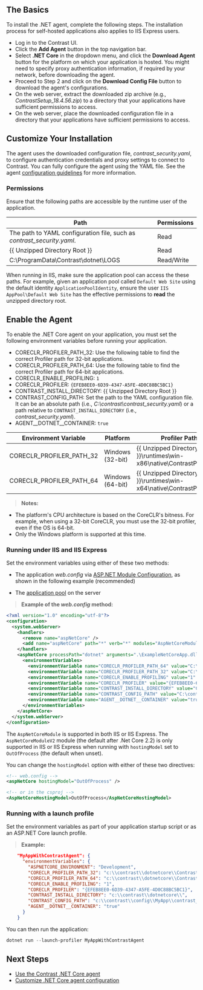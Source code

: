 
<!--
title: "Contrast .NET Core Agent Installation"
description: "Contrast .NET Core agent installation instructions"
tags: "installation agent .NET Core windows"
-->

## The Basics

To install the .NET agent, complete the following steps. The installation process for self-hosted applications also applies to IIS Express users.

* Log in to the Contrast UI. 
* Click the **Add Agent** button in the top navigation bar.
* Select **.NET Core** in the dropdown menu, and click the **Download Agent** button for the platform on which your application is hosted. You might need to specify proxy authentication information, if required by your network, before downloading the agent.
* Proceed to Step 2 and click on the **Download Config File** button to download the agent's configurations.
* On the web server, extract the downloaded zip archive (e.g., *ContrastSetup_18.4.56.zip*) to a directory that your applications have sufficient permissions to access.
* On the web server, place the downloaded configuration file in a directory that your applications have sufficient permissions to access.

## Customize Your Installation

The agent uses the downloaded configuration file, *contrast_security.yaml*, to configure authentication credentials and proxy settings to connect to Contrast. You can fully configure the agent using the YAML file. See the agent [configuration guidelines](installation-netcoreconfig.html#netcore-yaml) for more information.

### Permissions

Ensure that the following paths are accessible by the runtime user of the application.

| Path | Permissions |
|--|--|
| The path to YAML configuration file, such as *contrast_security.yaml*. | Read |
| \{\{ Unzipped Directory Root \}\} | Read |
| C:\ProgramData\Contrast\dotnet\LOGS | Read/Write |

When running in IIS, make sure the application pool can access the these paths. For example, given an application pool called `Default Web Site` using the default identity `ApplicationPoolIdentity`, ensure the user `IIS AppPool\Default Web Site` has the effective permissions to **read** the unzipped directory root.

## Enable the Agent

To enable the .NET Core agent on your application, you must set the following environment variables before running your application.

* CORECLR_PROFILER_PATH_32: Use the following table to find the correct Profiler path for 32-bit applications.
* CORECLR_PROFILER_PATH_64: Use the following table to find the correct Profiler path for 64-bit applications.
* CORECLR_ENABLE_PROFILING: `1`
* CORECLR_PROFILER: `{EFEB8EE0-6D39-4347-A5FE-4D0C88BC5BC1}`
* CONTRAST_INSTALL_DIRECTORY: \{\{ Unzipped Directory Root \}\}
* CONTRAST_CONFIG_PATH: Set the path to the YAML configuration file. It can be an absolute path (i.e., *C:\contrast\contrast_security.yaml*) or a path relative to `CONTRAST_INSTALL_DIRECTORY` (i.e., *contrast_security.yaml*).
* AGENT\__DOTNET\__CONTAINER: `true`


Environment Variable | Platform | Profiler Path |
|--|--|--|
CORECLR_PROFILER_PATH_32 | Windows (32-bit) | \{\{ Unzipped Directory Root \}\}\runtimes\win-x86\native\ContrastProfiler.dll |
CORECLR_PROFILER_PATH_64 | Windows (64-bit) | \{\{ Unzipped Directory Root \}\}\runtimes\win-x64\native\ContrastProfiler.dll |

> **Notes:** 
 * The platform's CPU architecture is based on the CoreCLR's bitness. For example, when using a 32-bit CoreCLR, you must use the 32-bit profiler, even if the OS is 64-bit.
 * Only the Windows platform is supported at this time.

### Running under IIS and IIS Express

Set the environment variables using either of these two methods:

* The application *web.config* via [ASP.NET Module Configuration](https://docs.microsoft.com/en-us/aspnet/core/host-and-deploy/aspnet-core-module?view=aspnetcore-2.2#setting-environment-variables), as shown in the following example (recommended)

* The [application pool](https://docs.microsoft.com/en-us/iis/configuration/system.applicationHost/applicationPools/add/environmentVariables/#appcmdexe) on the server

> **Example of the *web.config* method:**
```xml
<?xml version="1.0" encoding="utf-8"?>
<configuration>
  <system.webServer>
    <handlers>
      <remove name="aspNetCore" />
      <add name="aspNetCore" path="*" verb="*" modules="AspNetCoreModule" resourceType="Unspecified" hostingModel="OutOfProcess" />
    </handlers>
    <aspNetCore processPath="dotnet" arguments=".\ExampleNetCoreApp.dll" stdoutLogEnabled="false" stdoutLogFile=".\logs\stdout">
      <environmentVariables>
        <environmentVariable name="CORECLR_PROFILER_PATH_64" value="C:\contrast\dotnetcore\runtimes\win-x64\native\ContrastProfiler.dll" />
        <environmentVariable name="CORECLR_PROFILER_PATH_32" value="C:\contrast\dotnetcore\runtimes\win-x86\native\ContrastProfiler.dll" />
        <environmentVariable name="CORECLR_ENABLE_PROFILING" value="1" />
        <environmentVariable name="CORECLR_PROFILER" value="{EFEB8EE0-6D39-4347-A5FE-4D0C88BC5BC1}" />
        <environmentVariable name="CONTRAST_INSTALL_DIRECTORY" value="C:\contrast\dotnetcore\" />
        <environmentVariable name="CONTRAST_CONFIG_PATH" value="C:\contrast\dotnet\contrast_security.yaml" />
        <environmentVariable name="AGENT__DOTNET__CONTAINER" value="true" />        
      </environmentVariables>
    </aspNetCore>
  </system.webServer>
</configuration>
```

The `AspNetCoreModule` is supported in both IIS or IIS Express. The `AspNetCoreModuleV2` module (the default after .Net Core 2.2) is only supported in IIS or IIS Express when running with `hostingModel` set to `OutOfProcess` (the default when unset).

You can change the `hostingModel` option with either of these two directives:

```xml
<!-- web.config -->
<aspNetCore hostingModel="OutOfProcess" />

<!-- or in the csproj -->
<AspNetCoreHostingModel>OutOfProcess</AspNetCoreHostingModel>
```

### Running with a launch profile

Set the environment variables as part of your application startup script or as an ASP.NET Core launch profile.

> **Example:**
```json
    "MyAppWithContrastAgent": {      
      "environmentVariables": {
        "ASPNETCORE_ENVIRONMENT": "Development",
        "CORECLR_PROFILER_PATH_32": "c:\\contrast\\dotnetcore\\ContrastProfiler-32.dll",
        "CORECLR_PROFILER_PATH_64": "c:\\contrast\\dotnetcore\\ContrastProfiler-64.dll",        
        "CORECLR_ENABLE_PROFILING": "1",
        "CORECLR_PROFILER": "{EFEB8EE0-6D39-4347-A5FE-4D0C88BC5BC1}",        
        "CONTRAST_INSTALL_DIRECTORY": "c:\\contrast\\dotnetcore\\",
        "CONTRAST_CONFIG_PATH": "c:\\contrast\\config\\MyApp\\contrast_security.yaml",
        "AGENT__DOTNET__CONTAINER": "true"        
      }
    }
```

You can then run the application: 

```powershell
dotnet run --launch-profiler MyAppWithContrastAgent
```

## Next Steps

* [Use the Contrast .NET Core agent](installation-netcoreusage.html)  
* [Customize .NET Core agent configuration](installation-netcoreconfig.html)  
